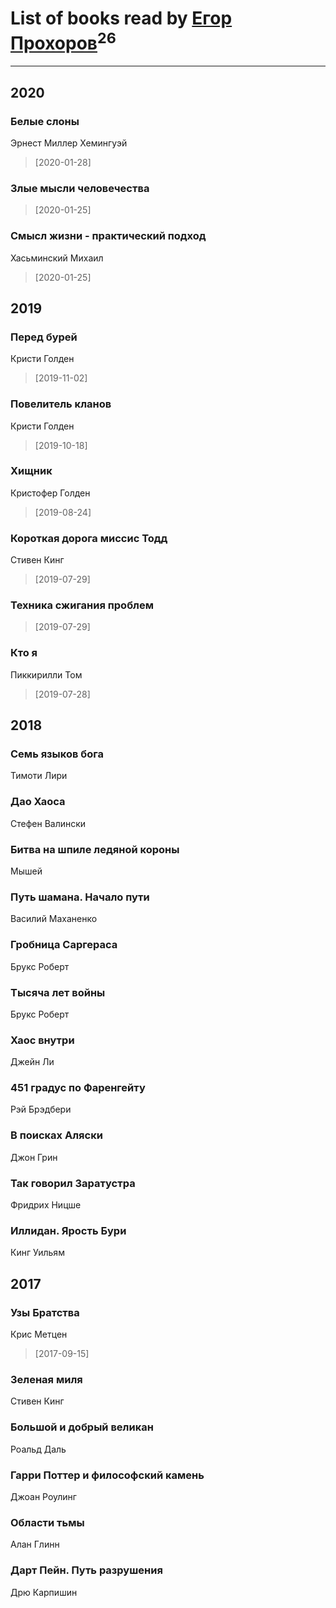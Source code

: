 # List of books read by [Егор Прохоров](https://vk.com/id548111510)<sup>26</sup>
---

## 2020

### Белые слоны
Эрнест Миллер Хемингуэй
> [2020-01-28] 


### Злые мысли человечества
> [2020-01-25] 


### Смысл жизни - практический подход
Хасьминский Михаил
> [2020-01-25] 



## 2019

### Перед бурей
Кристи Голден
> [2019-11-02] 


### Повелитель кланов
Кристи Голден
> [2019-10-18] 


### Хищник
Кристофер Голден
> [2019-08-24] 


### Короткая дорога миссис Тодд
Стивен Кинг
> [2019-07-29] 


### Техника сжигания проблем
> [2019-07-29] 


### Кто я
Пиккирилли Том
> [2019-07-28] 



## 2018

### Семь языков бога
Тимоти Лири


### Дао Хаоса
Стефен Валински


### Битва на шпиле ледяной короны
Мышей


### Путь шамана. Начало пути
Василий Маханенко


### Гробница Саргераса
Брукс Роберт


### Тысяча лет войны
Брукс Роберт


### Хаос внутри
Джейн Ли


### 451 градус по Фаренгейту
Рэй Брэдбери


### В поисках Аляски
Джон Грин


### Так говорил Заратустра
Фридрих Ницше


### Иллидан. Ярость Бури
Кинг Уильям



## 2017

### Узы Братства
Крис Метцен
> [2017-09-15] 


### Зеленая миля
Стивен Кинг


### Большой и добрый великан
Роальд Даль


### Гарри Поттер и философский камень
Джоан Роулинг


### Области тьмы
Алан Глинн


### Дарт Пейн. Путь разрушения
Дрю Карпишин




